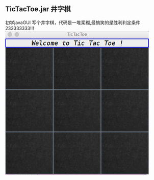## TicTacToe.jar 井字棋

 初学javaGUI 写个井字棋，代码是一堆浆糊,最搞笑的是胜利判定条件233333333!!!
![TicTacToe](TicTacToe.gif)


